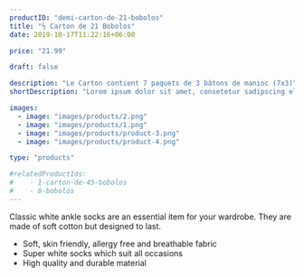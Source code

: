 ```yaml
---
productID: "demi-carton-de-21-bobolos"
title: "½ Carton de 21 Bobolos"
date: 2019-10-17T11:22:16+06:00

price: "21.99"

draft: false

description: "Le Carton contient 7 paquets de 3 bâtons de manioc (7x3)"
shortDescription: "Lorem ipsum dolor sit amet, consetetur sadipscing elitr, sed diam nonumy eirmod tempor invidunt ut"

images:
  - image: "images/products/2.png"
  - image: "images/products/1.png"
  - image: "images/products/product-3.png"
  - image: "images/products/product-4.png"

type: "products"

#relatedProductIds:
#    - 1-carton-de-45-bobolos
#    - 8-bobolos
---
```


Classic white ankle socks are an essential item for your wardrobe. They are made of soft cotton but designed to last.

* Soft, skin friendly, allergy free and breathable fabric
* Super white socks which suit all occasions
* High quality and durable material